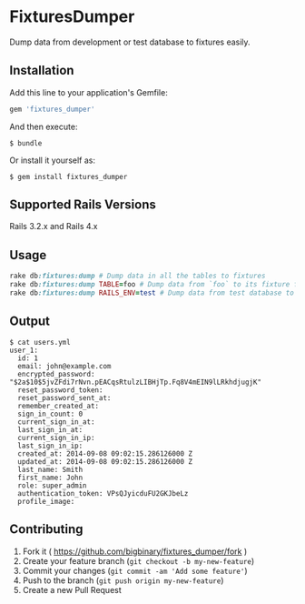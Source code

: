 # FixturesDumper

Dump data from development or test database to fixtures easily.

## Installation

Add this line to your application's Gemfile:

```ruby
gem 'fixtures_dumper'
```

And then execute:

    $ bundle

Or install it yourself as:

    $ gem install fixtures_dumper

## Supported Rails Versions

Rails 3.2.x and Rails 4.x

## Usage

``` ruby
rake db:fixtures:dump # Dump data in all the tables to fixtures
rake db:fixtures:dump TABLE=foo # Dump data from `foo` to its fixture file
rake db:fixtures:dump RAILS_ENV=test # Dump data from test database to fixtures
```
## Output

```
$ cat users.yml
user_1:
  id: 1
  email: john@example.com
  encrypted_password: "$2a$10$5jvZFdi7rNvn.pEACqsRtulzLIBHjTp.Fq8V4mEIN9lLRkhdjugjK"
  reset_password_token:
  reset_password_sent_at:
  remember_created_at:
  sign_in_count: 0
  current_sign_in_at:
  last_sign_in_at:
  current_sign_in_ip:
  last_sign_in_ip:
  created_at: 2014-09-08 09:02:15.286126000 Z
  updated_at: 2014-09-08 09:02:15.286126000 Z
  last_name: Smith
  first_name: John
  role: super_admin
  authentication_token: VPsQJyicduFU2GKJbeLz
  profile_image:
```

## Contributing

1. Fork it ( https://github.com/bigbinary/fixtures_dumper/fork )
2. Create your feature branch (`git checkout -b my-new-feature`)
3. Commit your changes (`git commit -am 'Add some feature'`)
4. Push to the branch (`git push origin my-new-feature`)
5. Create a new Pull Request
